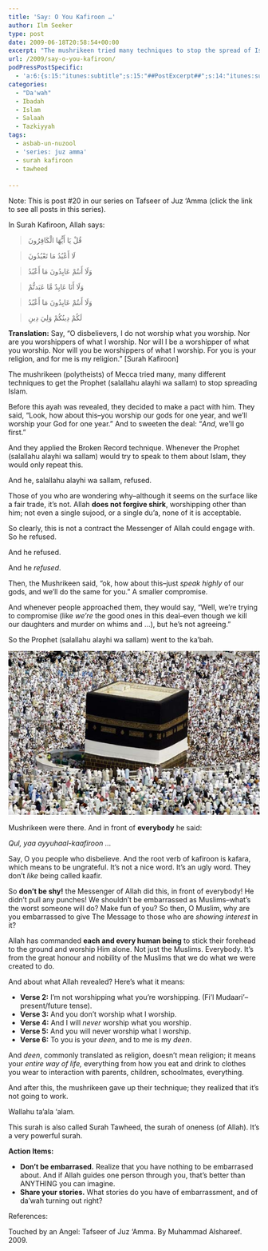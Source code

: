 ```yaml
---
title: 'Say: O You Kafiroon …'
author: Ilm Seeker
type: post
date: 2009-06-18T20:58:54+00:00
excerpt: "The mushrikeen tried many techniques to stop the spread of Islam. Including compromise--worship our gods, and we'll worship yours. Ok, fine, just speak highly of our gods, and we'll do the same for yours. And the Prophet (salallahu alayhi wa sallam) stood in front of EVERYBODY in the ka'bah, and he said: ..."
url: /2009/say-o-you-kafiroon/
podPressPostSpecific:
  - 'a:6:{s:15:"itunes:subtitle";s:15:"##PostExcerpt##";s:14:"itunes:summary";s:15:"##PostExcerpt##";s:15:"itunes:keywords";s:17:"##WordPressCats##";s:13:"itunes:author";s:10:"##Global##";s:15:"itunes:explicit";s:2:"No";s:12:"itunes:block";s:2:"No";}'
categories:
  - "Da'wah"
  - Ibadah
  - Islam
  - Salaah
  - Tazkiyyah
tags:
  - asbab-un-nuzool
  - 'series: juz amma'
  - surah kafiroon
  - tawheed

---
```

Note: This is post #20 in our series on Tafseer of Juz &#8216;Amma (click the link to see all posts in this series).

In Surah Kafiroon, Allah says:

> قُلْ يَا أَيُّهَا الْكَافِرُونَ
  
> لَا أَعْبُدُ مَا تَعْبُدُونَ
  
> وَلَا أَنتُمْ عَابِدُونَ مَا أَعْبُدُ
  
> وَلَا أَنَا عَابِدٌ مَّا عَبَدتُّمْ
  
> وَلَا أَنتُمْ عَابِدُونَ مَا أَعْبُدُ
  
> لَكُمْ دِينُكُمْ وَلِيَ دِينِ 

**Translation:** Say, &#8220;O disbelievers, I do not worship what you worship. Nor are you worshippers of what I worship. Nor will I be a worshipper of what you worship. Nor will you be worshippers of what I worship. For you is your religion, and for me is my religion.&#8221; [Surah Kafiroon]

The mushrikeen (polytheists) of Mecca tried many, many different techniques to get the Prophet (salallahu alayhi wa sallam) to stop spreading Islam.

Before this ayah was revealed, they decided to make a pact with him. They said, &#8220;Look, how about this&#8211;you worship our gods for one year, and we&#8217;ll worship your God for one year.&#8221; And to sweeten the deal: &#8220;_And_, we&#8217;ll go first.&#8221;

And they applied the Broken Record technique. Whenever the Prophet (salallahu alayhi wa sallam) would try to speak to them about Islam, they would only repeat this.

And he, salallahu alayhi wa sallam, refused.

Those of you who are wondering why&#8211;although it seems on the surface like a fair trade, it&#8217;s not. Allah **does not forgive shirk**, worshipping other than him; not even a single sujood, or a single du&#8217;a, none of it is acceptable. 

So clearly, this is not a contract the Messenger of Allah could engage with. So he refused.

And he refused.

And he _refused_.

Then, the Mushrikeen said, &#8220;ok, how about this&#8211;just _speak highly_ of our gods, and we&#8217;ll do the same for you.&#8221; A smaller compromise. 

And whenever people approached them, they would say, &#8220;Well, we&#8217;re trying to compromise (like _we&#8217;re_ the good ones in this deal&#8211;even though we kill our daughters and murder on whims and &#8230;), but he&#8217;s not agreeing.&#8221;

So the Prophet (salallahu alayhi wa sallam) went to the ka&#8217;bah.

<img src="/wp-content/uploads/kabah-full.jpg" alt="The Ka&#039;bah, the House of Allah" title="The Ka&#039;bah, the House of Allah" class="alignnone size-full wp-image-1206" />

Mushrikeen were there. And in front of **everybody** he said:

<!--more-->

_Qul, yaa ayyuhaal-kaafiroon &#8230;_

Say, O you people who disbelieve. And the root verb of kafiroon is kafara, which means to be ungrateful. It&#8217;s not a nice word. It&#8217;s an ugly word. They don&#8217;t _like_ being called kaafir.

So **don&#8217;t be shy!** the Messenger of Allah did this, in front of everybody! He didn&#8217;t pull any punches! We shouldn&#8217;t be embarrassed as Muslims&#8211;what&#8217;s the worst someone will do? Make fun of you? So then, O Muslim, why are you embarrassed to give The Message to those who are _showing interest_ in it?

Allah has commanded **each and every human being** to stick their forehead to the ground and worship Him alone. Not just the Muslims. Everybody. It&#8217;s from the great honour and nobility of the Muslims that we do what we were created to do.

And about what Allah revealed? Here&#8217;s what it means:

  * **Verse 2:** I&#8217;m not worshipping what you&#8217;re worshipping. (Fi&#8217;l Mudaari&#8217;&#8211;present/future tense).
  * **Verse 3:** And you don&#8217;t worship what I worship.
  * **Verse 4:** And I will _never_ worship what you worship.
  * **Verse 5:** And you will never worship what I worship.
  * **Verse 6:** To you is your _deen_, and to me is my _deen_.

And _deen_, commonly translated as religion, doesn&#8217;t mean religion; it means your _entire way of life,_ everything from how you eat and drink to clothes you wear to interaction with parents, children, schoolmates, everything.

And after this, the mushrikeen gave up their technique; they realized that it&#8217;s not going to work.

Wallahu ta&#8217;ala &#8216;alam.

This surah is also called Surah Tawheed, the surah of oneness (of Allah). It&#8217;s a very powerful surah.

**Action Items:**

  * **Don&#8217;t be embarrased.** Realize that you have nothing to be embarrased about. And if Allah guides one person through you, that&#8217;s better than ANYTHING you can imagine.
  * **Share your stories.** What stories do you have of embarrassment, and of da&#8217;wah turning out right?

References:

Touched by an Angel: Tafseer of Juz &#8216;Amma. By Muhammad Alshareef. 2009.
